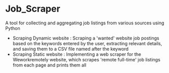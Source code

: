 # Job_Scraper
A tool for collecting and aggregating job listings from various sources using Python
- Scraping Dynamic website : Scraping a 'wanted' website job postings based on the keywords entered by the user, extracting relevant details, and saving them to a CSV file named after the keyword
- Scraping Static website : Implementing a web scraper for the Weworkremotely website, which scrapes 'remote full-time' job listings from each page and prints them all
